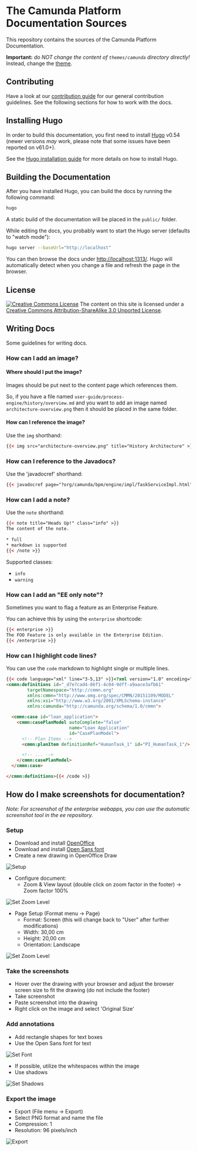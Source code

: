 # The Camunda Platform Documentation Sources

This repository contains the sources of the Camunda Platform Documentation.

**Important:** _do NOT change the content of `themes/camunda` directory directly!_
Instead, change the [theme](//github.com/camunda/camunda-docs-theme).

## Contributing

Have a look at our [contribution guide](https://github.com/camunda/camunda-bpm-platform/blob/master/CONTRIBUTING.md) for our general contribution guidelines. See the following sections for how to work with the docs.

## Installing Hugo

In order to build this documentation, you first need to install [Hugo][Hugo] v0.54 (newer versions _may_ work, please note that some issues have been reported on v61.0+).

See the [Hugo installation guide][Hugo Installation] for more details on how to install Hugo.

## Building the Documentation

After you have installed Hugo, you can build the docs by running the following command:

```bash
hugo
```

A static build of the documentation will be placed in the `public/` folder.

While editing the docs, you probably want to start the Hugo server (defaults to "watch mode"):

```bash
hugo server --baseUrl="http://localhost"
```

You can then browse the docs under [http://localhost:1313/](http://localhost:1313/).
Hugo will automatically detect when you change a file and refresh the page in the browser.

## License

<a rel="license" href="http://creativecommons.org/licenses/by-sa/3.0/"><img alt="Creative Commons License" style="border-width:0" src="https://i.creativecommons.org/l/by-sa/3.0/80x15.png"></a> The content on this site is licensed under a <a rel="license" href="http://creativecommons.org/licenses/by-sa/3.0/">Creative Commons Attribution-ShareAlike 3.0 Unported License</a>.

## Writing Docs

Some guidelines for writing docs.

### How can I add an image?

#### Where should I put the image?

Images should be put next to the content page which references them.

So, if you have a file named `user-guide/process-engine/history/overview.md` and you want to add an image named `architecture-overview.png` then it should be placed in the same folder.

#### How can I reference the image?

Use the `img` shorthand:

```html
{{< img src="architecture-overview.png" title="History Architecture" >}}
```

### How can I reference to the Javadocs?

Use the 'javadocref' shorthand:

```html
{{< javadocref page="?org/camunda/bpm/engine/impl/TaskServiceImpl.html" text="Java-API Task Service" >}}.
```

### How can I add a note?

Use the `note` shorthand:

```html
{{< note title="Heads Up!" class="info" >}}
The content of the note.
        
* full
* markdown is supported
{{< /note >}}
```

Supported classes:

* `info`
* `warning`


### How can I add an "EE only note"?

Sometimes you want to flag a feature as an Enterprise Feature.

You can achieve this by using the `enterprise` shortcode:

```html
{{< enterprise >}}
The FOO Feature is only available in the Enterprise Edition.
{{< /enterprise >}}
```

### How can I highlight code lines?

You can use the `code` markdown to highlight single or multiple lines.

```html
{{< code language="xml" line="3-5,13" >}}<?xml version="1.0" encoding="UTF-8" standalone="yes"?>
<cmmn:definitions id="_d7e7cad4-86f1-4c04-9dff-a9aace3afb61"
        targetNamespace="http://cmmn.org"
        xmlns:cmmn="http://www.omg.org/spec/CMMN/20151109/MODEL"
        xmlns:xsi="http://www.w3.org/2001/XMLSchema-instance"
        xmlns:camunda="http://camunda.org/schema/1.0/cmmn">

  <cmmn:case id="loan_application">
    <cmmn:casePlanModel autoComplete="false"
                        name="Loan Application"
                        id="CasePlanModel">
      <!-- Plan Items -->
      <cmmn:planItem definitionRef="HumanTask_1" id="PI_HumanTask_1"/>

      <!-- ... -->
    </cmmn:casePlanModel>
  </cmmn:case>

</cmmn:definitions>{{< /code >}}
```

## How do I make screenshots for documentation?

_Note: For screenshot of the enterprise webapps, you can use the automatic screenshot tool in the ee repository._

### Setup

* Download and install [OpenOffice][OpenOffice]
* Download and install [Open Sans font][OpenSans]
* Create a new drawing in OpenOffice Draw

![Setup](https://raw.githubusercontent.com/camunda/camunda-docs-manual/master/develop/drawings/ReadMe-images/page-setup.png)

* Configure document:
    * Zoom & View layout (double click on zoom factor in the footer) -> Zoom factor 100%

![Set Zoom Level](https://raw.githubusercontent.com/camunda/camunda-docs-manual/master/develop/drawings/ReadMe-images/set-zoom.PNG)


* Page Setup (Format menu -> Page)
    * Format: Screen (this will change back to "User" after further modifications)
    * Width: 30,00 cm
    * Height: 20,00 cm
    * Orientation: Landscape

![Set Zoom Level](https://raw.githubusercontent.com/camunda/camunda-docs-manual/master/develop/drawings/ReadMe-images/page-setup-modal.png)


### Take the screenshots

* Hover over the drawing with your browser and adjust the browser screen size to fit the drawing (do not include the footer)
* Take screenshot
* Paste screenshot into the drawing
* Right click on the image and select 'Original Size'

### Add annotations

* Add rectangle shapes for text boxes
* Use the Open Sans font for text

![Set Font](https://raw.githubusercontent.com/camunda/camunda-docs-manual/master/develop/drawings/ReadMe-images/font.png)

* If possible, utilize the whitespaces within the image
* Use shadows

![Set Shadows](https://raw.githubusercontent.com/camunda/camunda-docs-manual/master/develop/drawings/ReadMe-images/shadow.png)

### Export the image
* Export (File menu -> Export)
* Select PNG format and name the file
* Compression: 1
* Resolution: 96 pixels/inch

![Export](https://raw.githubusercontent.com/camunda/camunda-docs-manual/master/develop/drawings/ReadMe-images/export.png)


[Hugo]: http://gohugo.io/
[Hugo Installation]: http://gohugo.io/overview/installing/
[Camunda Nexus]: https://app.camunda.com/nexus/service/rest/repository/browse/thirdparty/hugo/
[OpenOffice]: https://www.openoffice.org/download/index.html
[OpenSans]: https://www.google.com/fonts#UsePlace:use/Collection:Open+Sans
